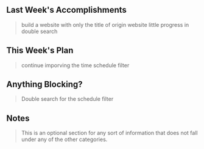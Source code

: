 ## Last Week's Accomplishments

> build a website with only the title of origin website
> little progress in double search

## This Week's Plan

> continue imporving the time schedule filter

## Anything Blocking?

> Double search for the schedule filter

## Notes

> This is an optional section for any sort of information that does not fall under any of the other categories.